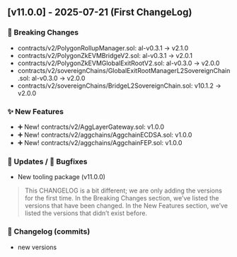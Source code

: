 
## [v11.0.0] - 2025-07-21 (First ChangeLog)

### 🚨 Breaking Changes
- contracts/v2/PolygonRollupManager.sol: al-v0.3.1 -> v2.1.0
- contracts/v2/PolygonZkEVMBridgeV2.sol: al-v0.3.1 -> v2.0.1
- contracts/v2/PolygonZkEVMGlobalExitRootV2.sol: al-v0.3.0 -> v2.0.0
- contracts/v2/sovereignChains/GlobalExitRootManagerL2SovereignChain.sol: al-v0.3.0 -> v2.0.0
- contracts/v2/sovereignChains/BridgeL2SovereignChain.sol: v10.1.2 -> v2.0.0

### ✨ New Features
- ➕ New! contracts/v2/AggLayerGateway.sol: v1.0.0
- ➕ New! contracts/v2/aggchains/AggchainECDSA.sol: v1.0.0
- ➕ New! contracts/v2/aggchains/AggchainFEP.sol: v1.0.0

### 📝 Updates / 🐛 Bugfixes
- New tooling package (v11.0.0)

> This CHANGELOG is a bit different; we are only adding the versions for the first time.
> In the Breaking Changes section, we’ve listed the versions that have been changed.
> In the New Features section, we’ve listed the versions that didn’t exist before.

### 📜 Changelog (commits)
- new versions
